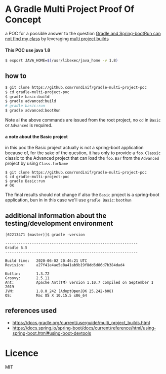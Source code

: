 # A Gradle Multi Project Proof Of Concept
a POC for a possible answer to the question [Gradle and Spring-bootRun can not find my class](https://stackoverflow.com/questions/62213471/gradle-and-spring-bootrun-can-not-find-my-class)
by leveraging [multi project builds](https://docs.gradle.org/current/userguide/multi_project_builds.html)

#### This POC use java 1.8 
``` zsh 
$ export JAVA_HOME=$(/usr/libexec/java_home -v 1.8)
```
## how to 
``` zsh
$ git clone https://github.com/rondinif/gradle-multi-project-poc
$ cd gradle-multi-project-poc
$ gradle basic:build
$ gradle advanced:build
# gradle basic:run
$ gradle advanced:bootRun
```
Note al the above commands are issued from the root project, no `cd` in `Basic` or `Advanced` is required.   

#### a note about the Basic project
in this poc the Basic project actually is not a spring-boot application because of, 
for the sake of the question, it has only to provide a `foo.Classic` classic to the Advanced project that can load the `foo.Bar` from the `Advanced` project by using `Class.forName` 
```
$ git clone https://github.com/rondinif/gradle-multi-project-poc
$ cd gradle-multi-project-poc
$ gradle Basic:run
# OK
```

The final results should not change if also the `Basic` project is a spring-boot application,
bun in in this case we'll use `gradle Basic:bootRun`


## additional information about the testing/development environment
```
[62213471 (master)]$ gradle -version

------------------------------------------------------------
Gradle 6.5
------------------------------------------------------------

Build time:   2020-06-02 20:46:21 UTC
Revision:     a27f41e4ae5e8a41ab9b19f8dd6d86d7b384dad4

Kotlin:       1.3.72
Groovy:       2.5.11
Ant:          Apache Ant(TM) version 1.10.7 compiled on September 1 2019
JVM:          1.8.0_242 (AdoptOpenJDK 25.242-b08)
OS:           Mac OS X 10.15.5 x86_64
```

## references used
- https://docs.gradle.org/current/userguide/multi_project_builds.html
- https://docs.spring.io/spring-boot/docs/current/reference/html/using-spring-boot.html#using-boot-devtools

# Licence
MIT
